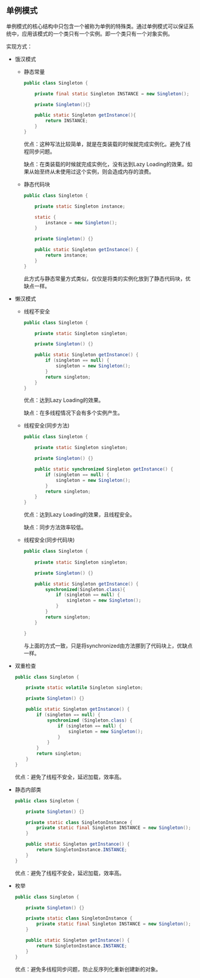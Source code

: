 ## 单例模式

单例模式的核心结构中只包含一个被称为单例的特殊类。通过单例模式可以保证系统中，应用该模式的一个类只有一个实例。即一个类只有一个对象实例。

实现方式：

- 饿汉模式
  - 静态常量

    ```java
    public class Singleton {
    
        private final static Singleton INSTANCE = new Singleton();
    
        private Singleton(){}
    
        public static Singleton getInstance(){
            return INSTANCE;
        }
    }
    ```

    优点：这种写法比较简单，就是在类装载的时候就完成实例化。避免了线程同步问题。

    缺点：在类装载的时候就完成实例化，没有达到Lazy Loading的效果。如果从始至终从未使用过这个实例，则会造成内存的浪费。

  - 静态代码块

    ```java
    public class Singleton {
    
        private static Singleton instance;
    
        static {
            instance = new Singleton();
        }
    
        private Singleton() {}
    
        public static Singleton getInstance() {
            return instance;
        }
    }
    ```

    此方式与静态常量方式类似，仅仅是将类的实例化放到了静态代码块，优缺点一样。

- 懒汉模式
  - 线程不安全

    ```java
    public class Singleton {
    
        private static Singleton singleton;
    
        private Singleton() {}
    
        public static Singleton getInstance() {
            if (singleton == null) {
                singleton = new Singleton();
            }
            return singleton;
        }
    }
    ```

    优点：达到Lazy Loading的效果。

    缺点：在多线程情况下会有多个实例产生。

  - 线程安全(同步方法)

    ```java
    public class Singleton {
    
        private static Singleton singleton;
    
        private Singleton() {}
    
        public static synchronized Singleton getInstance() {
            if (singleton == null) {
                singleton = new Singleton();
            }
            return singleton;
        }
    }
    ```

    优点：达到Lazy Loading的效果，且线程安全。

    缺点：同步方法效率较低。

  - 线程安全(同步代码块)

    ```java
    public class Singleton {
        
        private static Singleton singleton;
    
        private Singleton() {}
    
        public static Singleton getInstance() {
            synchronized(Singleton.class){
                if (singleton == null) {
                    singleton = new Singleton();
                }
            }
            return singleton;
        }
    
    }
    ```

    与上面的方式一致，只是将synchronized由方法挪到了代码块上，优缺点一样。

- 双重检查

  ```java
  public class Singleton {
  
      private static volatile Singleton singleton;
  
      private Singleton() {}
  
      public static Singleton getInstance() {
          if (singleton == null) {
              synchronized (Singleton.class) {
                  if (singleton == null) {
                      singleton = new Singleton();
                  }
              }
          }
          return singleton;
      }
  }
  ```

  优点：避免了线程不安全，延迟加载，效率高。

- 静态内部类

  ```java
  public class Singleton {
  
      private Singleton() {}
  
      private static class SingletonInstance {
          private static final Singleton INSTANCE = new Singleton();
      }
  
      public static Singleton getInstance() {
          return SingletonInstance.INSTANCE;
      }
  }
  ```

  优点：避免了线程不安全，延迟加载，效率高。

- 枚举

  ```java
  public class Singleton {
  
      private Singleton() {}
  
      private static class SingletonInstance {
          private static final Singleton INSTANCE = new Singleton();
      }
  
      public static Singleton getInstance() {
          return SingletonInstance.INSTANCE;
      }
  }
  ```

  优点：避免多线程同步问题，防止反序列化重新创建新的对象。

